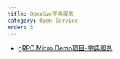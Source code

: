 ```yaml
---
title: OpenSvc字典服务
category: Open Service
order: 5
---
```


* [gRPC Micro Demo项目-字典服务](https://github.com/pku-hit/dict)